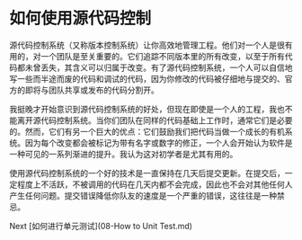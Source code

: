 # 如何使用源代码控制

源代码控制系统（又称版本控制系统）让你高效地管理工程。他们对一个人是很有用的，对一个团队是至关重要的。它们追踪不同版本里的所有改变，以至于所有代码都未曾丢失，其含义可以归属于改变。有了源代码控制系统，一个人可以自信地写一些而半途而废的代码和调试的代码，因为你修改的代码被仔细地与提交的、官方的即将与团队共享或发布的代码分割开。

我挺晚才开始意识到源代码控制系统的好处，但现在即使是一个人的工程，我也不能离开源代码控制系统。当你们团队在同样的代码基础上工作时，通常它们是必要的。然而，它们有另一个巨大的优点：它们鼓励我们把代码当做一个成长的有机系统。因为每个改变都会被标记为带有名字或数字的修正，一个人会开始认为软件是一种可见的一系列渐进的提升。我认为这对初学者是尤其有用的。

使用源代码控制系统的一个好的技术是一直保持在几天后提交更新。在提交后，一定程度上不活跃，不被调用的代码在几天内都不会完成，因此也不会对其他任何人产生任何问题。提交错误降低你队友的速度是一个严重的错误，这往往是一种禁忌。

Next [如何进行单元测试](08-How to Unit Test.md)
